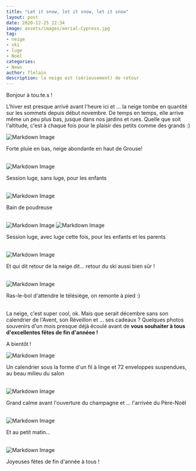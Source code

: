 ```yaml
---
title: "Let it snow, let it snow, let it snow"
layout: post
date: 2020-12-25 22:34
image: assets/images/aerial-Cypress.jpg
tag:
- neige
- ski
- luge
- Noël
categories:
- News
author: flelain
description: la neige est (sérieusement) de retour
---
```


Bonjour à tou.te.s !

L'hiver est presque arrivé avant l'heure ici et ... la neige tombe en quantité sur les sommets depuis début novembre. De temps en temps, elle arrive même un peu plus bas, jusque dans nos jardins et rues. Quelle que soit l'altitude, c'est à chaque fois pour le plaisir des petits comme des grands :)
<br>

![Markdown Image](/assets/images/Grouse-snow-getaway-1.jpg)
<figcaption class="caption">Forte pluie en bas, neige abondante en haut de Grouse!</figcaption>
<br>

![Markdown Image](/assets/images/Grouse-snow-getaway-2.jpg)
<figcaption class="caption">Session luge, sans luge, pour les enfants</figcaption>
<br>

![Markdown Image](/assets/images/Grouse-snow-getaway-3.jpg)
<figcaption class="caption">Bain de poudreuse</figcaption>
<br>

![Markdown Image](/assets/images/Grouse-snow-getaway-4.jpg)
![Markdown Image](/assets/images/Grouse-snow-getaway-5.jpg)
<figcaption class="caption">Session luge, avec luge cette fois, pour les enfants et les parents</figcaption>
<br>

![Markdown Image](/assets/images/Cypress-ski-Dec-24-4-of-us.jpg)
<figcaption class="caption">Et qui dit retour de la neige dit... retour du ski aussi bien sûr !</figcaption>
<br>

![Markdown Image](/assets/images/Cypress-ski-Charlotte-goes-uphill.jpg)
<figcaption class="caption">Ras-le-bol d'attendre le télésiège, on remonte à pied :)</figcaption>
<br>

La neige, c'est super cool, ok. Mais que serait décembre sans son calendrier de l'Avent, son Réveillon et ... ses cadeaux ? Quelques photos souvenirs d'un mois presque déjà écoulé avant de **vous souhaiter à tous d'excellentes fêtes de fin d'annéee !**

A bientôt !
<br>

![Markdown Image](/assets/images/Advent-calendar.jpg)
<figcaption class="caption">Un calendrier sous la forme d'un fil à linge et 72 enveloppes suspendues, au beau milieu du salon</figcaption>
<br>

![Markdown Image](/assets/images/patience-before-Santas-visit.jpg)
<figcaption class="caption">Grand calme avant l'ouverture du champagne et ... l'arrivée du Père-Noël</figcaption>
<br>

![Markdown Image](/assets/images/Santa-passed-by.jpg)
<figcaption class="caption">Et au petit matin...</figcaption>
<br>

![Markdown Image](/assets/images/merry-Christmas.jpg)
<figcaption class="caption">Joyeuses fêtes de fin d'année à tous !</figcaption>
<br>
